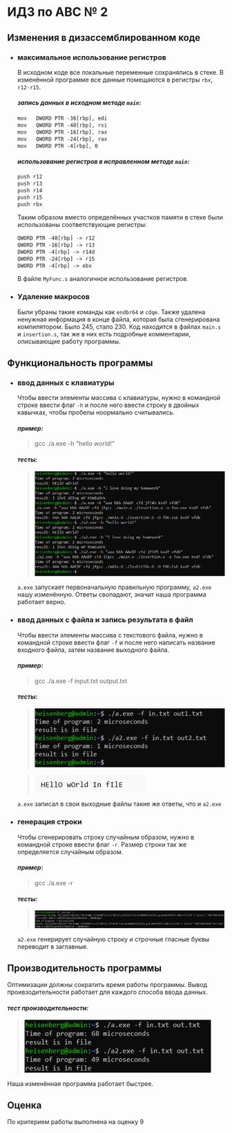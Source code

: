 # ИДЗ по АВС № 2
## **Изменения в дизассемблированном коде**
- ### **максимальное использование регистров**
  В исходном коде все локальные переменные сохранялись в стеке. В изменённой программе все данные помещаются в регистры `rbx`, `r12-r15`.<br>

  #### *запись данных в исходном методе `main`:*
  ```
  mov	DWORD PTR -36[rbp], edi
  mov	QWORD PTR -48[rbp], rsi
  mov	QWORD PTR -16[rbp], rax
  mov	QWORD PTR -24[rbp], rax
  mov	DWORD PTR -4[rbp], 0
  ```

  #### *использование регистров в исправленном методе `main`:*
  ```
  push r12	
  push r13	
  push r14
  push r15
  push rbx							
  ```

  Таким образом вместо определённых участков памяти в стеке были использованы соответствующие регистры:
  ```
  QWORD PTR -48[rbp] -> r12
  QWORD PTR -16[rbp] -> r13
  DWORD PTR -4[rbp] -> r14d
  QWORD PTR -24[rbp] -> r15
  DWORD PTR -4[rbp] -> ebx
  ```

  В файле `MyFunc.s` аналогичное использование регистров.
- ### **Удаление макросов**
  Были убраны такие команды как `endbr64` и `cdqe`. Также удалена ненужная информация в конце файла, которая была сгенерирована компилятором. Было 245, стало 230. Код находится в файлах `main.s` и `insertion.s`, так же в них есть подробные комментарии, описывающие работу программы.

## **Функциональность программы**
- ### **ввод данных с клавиатуры**
  Чтобы ввести элементы массива с клавиатуры, нужно в командной строке ввести флаг `-h` и после него ввести строку в двойных кавычках, чтобы пробелы ноормально считывались.
  
  #### *пример:*
  > gcc ./a.exe -h "hello world!"

  #### *тесты:*

  > ![im1](images/test_of_h.png)

  `a.exe` запускает первоначальную правильную программу, `a2.exe` нашу изменённую. Ответы свопадают, значит наша программа работает верно.


- ### **ввод данных с файла и запись результата в файл**
  Чтобы ввести элементы массива с текстового файла, нужно в командной строке ввести флаг `-f` и после него написать название входного файла, затем название выходного файла.
  
  #### *пример:*
  > gcc ./a.exe -f input.txt output.txt

  #### *тесты:*

  > ![im2](images/test_of_f_1.png)

  > ![im3](images/test_of_f_2.png)

  `a.exe` записал в свои выходные файлы такие же ответы, что и `a2.exe`

- ### **генерация строки**
  Чтобы сгенерировать строку случайным образом, нужно в командной строке ввести флаг `-r`. Размер строки так же определяется случайным образом.

  #### *пример:*
  > gcc ./a.exe -r
  #### *тесты:*
  > ![im5](images/test_of_r.png)

  `a2.exe` генерирует случайную строку и строчные гласные буквы переводит в заглавные.

## **Производительность программы**
  Оптимизации должны сократить время работы программы. Вывод проивзодительности работает для каждого способа ввода данных.
  #### *тест производительности:*
  > ![im6](images/test_of_time.png)
  
  Наша изменённая программа работает быстрее.

## **Оценка**
  По критерием работы выполнена на оценку 9









